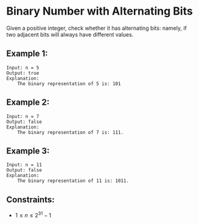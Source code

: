 # Binary Number with Alternating Bits

Given a positive integer, check whether it has alternating bits: namely, if  
two adjacent bits will always have different values.

 

## Example 1:

    Input: n = 5
    Output: true
    Explanation: 
        The binary representation of 5 is: 101

## Example 2:

    Input: n = 7
    Output: false
    Explanation: 
        The binary representation of 7 is: 111.

## Example 3:

    Input: n = 11
    Output: false
    Explanation: 
        The binary representation of 11 is: 1011.

 

## Constraints:

* $1 \le n \le 2^{31} - 1$

